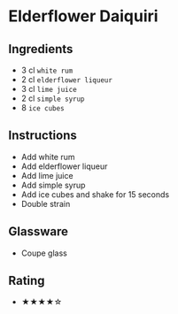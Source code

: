 # Elderflower Daiquiri

## Ingredients
- 3 cl `white rum`
- 2 cl `elderflower liqueur`
- 3 cl `lime juice`
- 2 cl `simple syrup`
- 8 `ice cubes`

## Instructions
- Add white rum
- Add elderflower liqueur
- Add lime juice
- Add simple syrup
- Add ice cubes and shake for 15 seconds
- Double strain

## Glassware
- Coupe glass

## Rating
- ★★★★☆